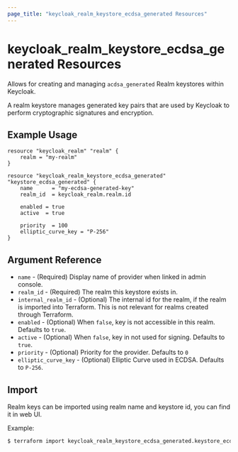 ```yaml
---
page_title: "keycloak_realm_keystore_ecdsa_generated Resources"
---
```


# keycloak\_realm\_keystore\_ecdsa_generated Resources

Allows for creating and managing `acdsa_generated` Realm keystores within Keycloak.

A realm keystore manages generated key pairs that are used by Keycloak to perform cryptographic signatures and encryption.

## Example Usage

```hcl
resource "keycloak_realm" "realm" {
	realm = "my-realm"
}

resource "keycloak_realm_keystore_ecdsa_generated" "keystore_ecdsa_generated" {
	name      = "my-ecdsa-generated-key"
	realm_id  = keycloak_realm.realm.id

	enabled = true
	active  = true

	priority  = 100
	elliptic_curve_key = "P-256"
}
```

## Argument Reference

- `name` - (Required) Display name of provider when linked in admin console.
- `realm_id` - (Required) The realm this keystore exists in.
- `internal_realm_id` - (Optional) The internal id for the realm, if the realm is imported into Terraform. This is not relevant for realms created through Terraform.
- `enabled` - (Optional) When `false`, key is not accessible in this realm. Defaults to `true`.
- `active` - (Optional) When `false`, key in not used for signing. Defaults to `true`.
- `priority` - (Optional) Priority for the provider. Defaults to `0`
- `elliptic_curve_key` - (Optional) Elliptic Curve used in ECDSA. Defaults to `P-256`.

## Import

Realm keys can be imported using realm name and keystore id, you can find it in web UI.

Example:

```bash
$ terraform import keycloak_realm_keystore_ecdsa_generated.keystore_ecdsa_generated my-realm/618cfba7-49aa-4c09-9a19-2f699b576f0b
```
